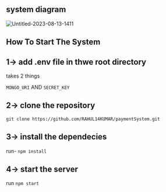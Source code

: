 ## system diagram

![Untitled-2023-08-13-1411](https://github.com/user-attachments/assets/5f30da8d-a241-44a7-97fd-fa2479379062)


## How To Start The System

## 1-> add .env file in thwe root directory

takes 2 things

`MONGO_URI` AND `SECRET_KEY`

## 2-> clone the repository

`git clone https://github.com/RAHUL14KUMAR/paymentSystem.git`

## 3-> install the dependecies

run- `npm install`

## 4-> start the server

run `npm start`
